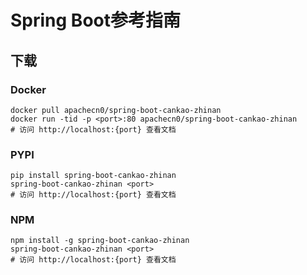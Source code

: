 # Spring Boot参考指南

## 下载

### Docker

```
docker pull apachecn0/spring-boot-cankao-zhinan
docker run -tid -p <port>:80 apachecn0/spring-boot-cankao-zhinan
# 访问 http://localhost:{port} 查看文档
```

### PYPI

```
pip install spring-boot-cankao-zhinan
spring-boot-cankao-zhinan <port>
# 访问 http://localhost:{port} 查看文档
```

### NPM

```
npm install -g spring-boot-cankao-zhinan
spring-boot-cankao-zhinan <port>
# 访问 http://localhost:{port} 查看文档
```